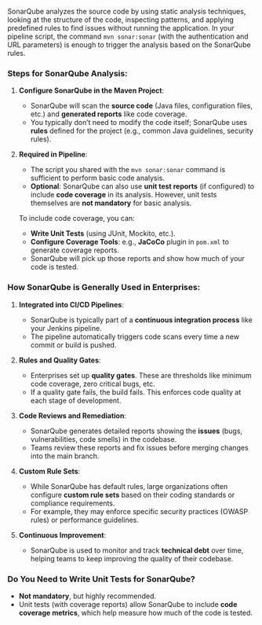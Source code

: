 SonarQube analyzes the source code by using static analysis techniques, looking at the structure of the code, inspecting patterns, and applying predefined rules to find issues without running the application. In your pipeline script, the command `mvn sonar:sonar` (with the authentication and URL parameters) is enough to trigger the analysis based on the SonarQube rules.

### Steps for SonarQube Analysis:

1. **Configure SonarQube in the Maven Project**:
   - SonarQube will scan the **source code** (Java files, configuration files, etc.) and **generated reports** like code coverage.
   - You typically don’t need to modify the code itself; SonarQube uses **rules** defined for the project (e.g., common Java guidelines, security rules).

2. **Required in Pipeline**:
   - The script you shared with the `mvn sonar:sonar` command is sufficient to perform basic code analysis.
   - **Optional**: SonarQube can also use **unit test reports** (if configured) to include **code coverage** in its analysis. However, unit tests themselves are **not mandatory** for basic analysis.
   
   To include code coverage, you can:
   - **Write Unit Tests** (using JUnit, Mockito, etc.).
   - **Configure Coverage Tools**: e.g., **JaCoCo** plugin in `pom.xml` to generate coverage reports.
   - SonarQube will pick up those reports and show how much of your code is tested.

### How SonarQube is Generally Used in Enterprises:

1. **Integrated into CI/CD Pipelines**:
   - SonarQube is typically part of a **continuous integration process** like your Jenkins pipeline.
   - The pipeline automatically triggers code scans every time a new commit or build is pushed.
   
2. **Rules and Quality Gates**:
   - Enterprises set up **quality gates**. These are thresholds like minimum code coverage, zero critical bugs, etc.
   - If a quality gate fails, the build fails. This enforces code quality at each stage of development.

3. **Code Reviews and Remediation**:
   - SonarQube generates detailed reports showing the **issues** (bugs, vulnerabilities, code smells) in the codebase.
   - Teams review these reports and fix issues before merging changes into the main branch.

4. **Custom Rule Sets**:
   - While SonarQube has default rules, large organizations often configure **custom rule sets** based on their coding standards or compliance requirements.
   - For example, they may enforce specific security practices (OWASP rules) or performance guidelines.

5. **Continuous Improvement**:
   - SonarQube is used to monitor and track **technical debt** over time, helping teams to keep improving the quality of their codebase.

### Do You Need to Write Unit Tests for SonarQube?

- **Not mandatory**, but highly recommended.
- Unit tests (with coverage reports) allow SonarQube to include **code coverage metrics**, which help measure how much of the code is tested.
